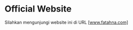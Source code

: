 # Official Website

Silahkan mengunjungi website ini di URL [www.fatahna.com]

[www.fatahna.com]: <http://www.fatahna.com>
